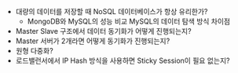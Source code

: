- 대량의 데이터를 저장할 때 NoSQL 데이터베이스가 항상 유리한가? 
  - MongoDB와 MySQL의 성능 비교 MySQL의 데이터 탐색 방식 차이점
- Master Slave 구조에서 데이터 동기화가 어떻게 진행되는지? 
- Master 서버가 2개라면 어떻게 동기화가 진행되는지?
- 원형 다중화? 
- 로드밸런서에서 IP Hash 방식을 사용하면 Sticky Session이 필요 없는지? 
